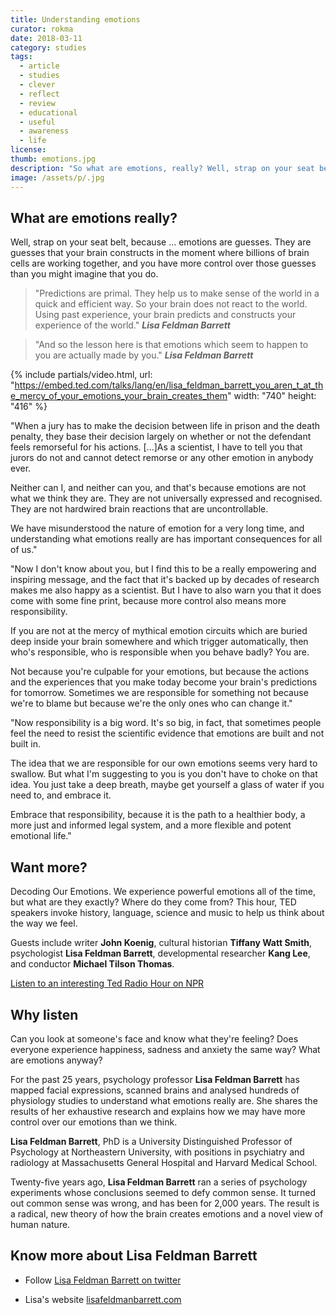 ```yaml
---
title: Understanding emotions
curator: rokma
date: 2018-03-11
category: studies
tags:
  - article
  - studies
  - clever
  - reflect
  - review
  - educational
  - useful
  - awareness
  - life
license:
thumb: emotions.jpg
description: "So what are emotions, really? Well, strap on your seat belt, because emotions are guesses. They are guesses that your brain constructs in the moment where billions of brain cells are working together, and you have more control over those guesses than you might imagine that you do."
image: /assets/p/.jpg
---
```


## What are emotions really?

Well, strap on your seat belt, because ... emotions are guesses. They are guesses that your brain constructs in the moment where billions of brain cells are working together, and you have more control over those guesses than you might imagine that you do.


>"Predictions are primal. They help us to make sense of the world in a quick and efficient way. So your brain does not react to the world. Using past experience, your brain predicts and constructs your experience of the world." _**Lisa Feldman Barrett**_


>"And so the lesson here is that emotions which seem to happen to you are actually made by you." _**Lisa Feldman Barrett**_

{% include partials/video.html, url: "https://embed.ted.com/talks/lang/en/lisa_feldman_barrett_you_aren_t_at_the_mercy_of_your_emotions_your_brain_creates_them" width: "740" height: "416" %}

"When a jury has to make the decision between life in prison and the death penalty, they base their decision largely on whether or not the defendant feels remorseful for his actions. [...]As a scientist, I have to tell you that jurors do not and cannot detect remorse or any other emotion in anybody ever.

Neither can I, and neither can you, and that's because emotions are not what we think they are. They are not universally expressed and recognised. They are not hardwired brain reactions that are uncontrollable.

We have misunderstood the nature of emotion for a very long time, and understanding what emotions really are has important consequences for all of us."

"Now I don't know about you, but I find this to be a really empowering and inspiring message, and the fact that it's backed up by decades of research makes me also happy as a scientist. But I have to also warn you that it does come with some fine print, because more control also means more responsibility.

If you are not at the mercy of mythical emotion circuits which are buried deep inside your brain somewhere and which trigger automatically, then who's responsible, who is responsible when you behave badly? You are.

Not because you're culpable for your emotions, but because the actions and the experiences that you make today become your brain's predictions for tomorrow. Sometimes we are responsible for something not because we're to blame but because we're the only ones who can change it."

"Now responsibility is a big word. It's so big, in fact, that sometimes people feel the need to resist the scientific evidence that emotions are built and not built in.

The idea that we are responsible for our own emotions seems very hard to swallow. But what I'm suggesting to you is you don't have to choke on that idea. You just take a deep breath, maybe get yourself a glass of water if you need to, and embrace it.

Embrace that responsibility, because it is the path to a healthier body, a more just and informed legal system, and a more flexible and potent emotional life."




## Want more?

Decoding Our Emotions. We experience powerful emotions all of the time, but what are they exactly? Where do they come from? This hour, TED speakers invoke history, language, science and music to help us think about the way we feel.

Guests include writer **John Koenig**, cultural historian **Tiffany Watt Smith**, psychologist **Lisa Feldman Barrett**, developmental researcher **Kang Lee**, and conductor **Michael Tilson Thomas**.

[Listen to an interesting Ted Radio Hour on NPR](https://play.podtrac.com/npr-510298/npr.mc.tritondigital.com/NPR_510298/media/anon.npr-mp3/npr/ted/2018/03/20180308_ted_emotions.mp3?orgId=1&d=3204&p=510298&story=591889022&t=podcast&e=591889022&ft=pod&f=510298)

## Why listen

Can you look at someone's face and know what they're feeling? Does everyone experience happiness, sadness and anxiety the same way? What are emotions anyway?

For the past 25 years, psychology professor **Lisa Feldman Barrett** has mapped facial expressions, scanned brains and analysed hundreds of physiology studies to understand what emotions really are. She shares the results of her exhaustive research and explains how we may have more control over our emotions than we think.

**Lisa Feldman Barrett**, PhD is a University Distinguished Professor of Psychology at Northeastern University, with positions in psychiatry and radiology at Massachusetts General Hospital and Harvard Medical School.

Twenty-five years ago, **Lisa Feldman Barrett** ran a series of psychology experiments whose conclusions seemed to defy common sense. It turned out common sense was wrong, and has been for 2,000 years. The result is a radical, new theory of how the brain creates emotions and a novel view of human nature.


## Know more about Lisa Feldman Barrett

- Follow [Lisa Feldman Barrett on twitter](https://twitter.com/lfeldmanbarrett)

- Lisa's website [lisafeldmanbarrett.com](https://lisafeldmanbarrett.com/)
